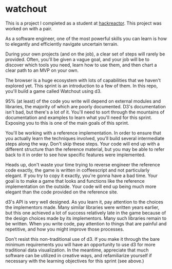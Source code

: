 # watchout
This is a project I completed as a student at [hackreactor](http://hackreactor.com). This project was worked on with a pair.


As a software engineer, one of the most powerful skills you can learn is how to elegantly and efficiently navigate uncertain terrain.

During your own projects (and on the job), a clear set of steps will rarely be provided. Often, you'll be given a vague goal, and your job will be to discover which tools you need, learn how to use them, and then chart a clear path to an MVP on your own.

The browser is a huge ecosystem with lots of capabilities that we haven't explored yet. This sprint is an introduction to a few of them. In this repo, you'll build a game called Watchout using d3.

95% (at least) of the code you write will depend on external modules and libraries, the majority of which are poorly documented. D3's documentation isn't bad, but there's a lot of it. You'll need to sort through the mountains of documentation and examples to learn what you'll need for this sprint. Exposing you to this is one of the main goals of this sprint.

You'll be working with a reference implementation. In order to ensure that you actually learn the techniques involved, you'll build several intermediate steps along the way. Don't skip these steps. Your code will end up with a different structure than the reference material, but you may be able to refer back to it in order to see how specific features were implemented.

Heads up, don't waste your time trying to reverse engineer the reference code exactly, the game is written in coffeescript and not particularly elegant. If you try to copy it exactly, you're gonna have a bad time. Your goal is to make a game that looks and functions like the reference implementation on the outside. Your code will end up being much more elegant than the code provided on the reference site.

d3's API is very well designed. As you learn it, pay attention to the choices the implementors made. Many similar libraries were written years earlier, but this one achieved a lot of success relatively late in the game because of the design choices made by its implementors. Many such libraries remain to be written. When you write code, pay attention to things that are painful and repetitive, and how you might improve those processes.

Don't resist this non-traditional use of d3. If you make it through the bare minimum requirements you will have an opportunity to use d3 for more traditional data visualization. In the meantime, appreciate that much software can be utilized in creative ways, and refamiliarize yourself if necessary with the learning objectives for this sprint (see above.)
